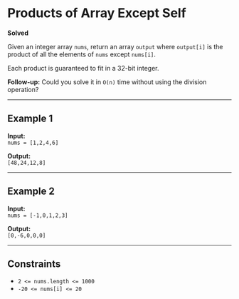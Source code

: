 # Products of Array Except Self

**Solved**

Given an integer array `nums`, return an array `output` where `output[i]` is the product of all the elements of `nums` except `nums[i]`.

Each product is guaranteed to fit in a 32-bit integer.

**Follow-up:** Could you solve it in `O(n)` time without using the division operation?

---

## Example 1

**Input:**  
`nums = [1,2,4,6]`

**Output:**  
`[48,24,12,8]`

---

## Example 2

**Input:**  
`nums = [-1,0,1,2,3]`

**Output:**  
`[0,-6,0,0,0]`

---

## Constraints
- `2 <= nums.length <= 1000`
- `-20 <= nums[i] <= 20`
